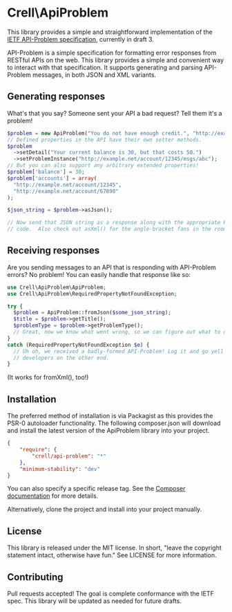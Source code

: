 Crell\ApiProblem
================

This library provides a simple and straightforward implementation of the
[IETF API-Problem specification][1], currently in draft 3.

API-Problem is a simple specification for formatting error responses from RESTful
APIs on the web.  This library provides a simple and convenient way to interact
with that specification.  It supports generating and parsing API-Problem messages,
in both JSON and XML variants.

## Generating responses

What's that you say?  Someone sent your API a bad request?  Tell them it's a problem!

```php
$problem = new ApiProblem("You do not have enough credit.", "http://example.com/probs/out-of-credit");
// Defined properties in the API have their own setter methods.
$problem
  ->setDetail("Your current balance is 30, but that costs 50.")
  ->setProblemInstance("http://example.net/account/12345/msgs/abc");
// But you can also support any arbitrary extended properties!
$problem['balance'] = 30;
$problem['accounts'] = array(
  "http://example.net/account/12345",
  "http://example.net/account/67890"
);

$json_string = $problem->asJson();

// Now send that JSON string as a response along with the appropriate HTTP error
// code.  Also check out asXml() for the angle-bracket fans in the room.

```

## Receiving responses

Are you sending messages to an API that is responding with API-Problem errors?
No problem!  You can easily handle that response like so:

```php
use Crell\ApiProblem\ApiProblem;
use Crell\ApiProblem\RequiredPropertyNotFoundException;

try {
  $problem = ApiProblem::fromJson($some_json_string);
  $title = $problem->getTitle();
  $problemType = $problem->getProblemType();
  // Great, now we know what went wrong, so we can figure out what to do about it.
}
catch (RequiredPropertyNotFoundException $e) {
  // Uh oh, we received a badly-formed API-Problem! Log it and go yell at the
  // developers on the other end.
}
```

(It works for fromXml(), too!)

## Installation

The preferred method of installation is via Packagist as this provides the PSR-0
autoloader functionality. The following composer.json will download and install
the latest version of the ApiProblem library into your project.

```json
{
    "require": {
        "crell/api-problem": "*"
    },
    "minimum-stability": "dev"
}
```

You can also specify a specific release tag.  See the [Composer documentation][2]
for more details.

Alternatively, clone the project and install into your project manually.


## License

This library is released under the MIT license.  In short, "leave the copyright
statement intact, otherwise have fun."  See LICENSE for more information.

## Contributing

Pull requests accepted!  The goal is complete conformance with the IETF spec.
This library will be updated as needed for future drafts.

[1]: http://tools.ietf.org/html/draft-nottingham-http-problem-03
[2]: http://getcomposer.org/
